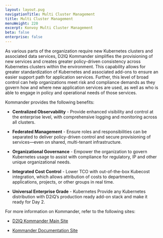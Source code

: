 ```yaml
---
layout: layout.pug
navigationTitle: Multi Cluster Management
title: Multi Cluster Management
menuWeight: 220
excerpt: Konvoy Multi Cluster Management
beta: false
enterprise: false
---
```


<!-- markdownlint-disable MD004 MD007 MD025 MD030 MD034 -->

As various parts of the organization require new Kubernetes clusters and associated data services, D2IQ Kommander simplifies the provisioning of new services and creates greater policy-driven consistency across Kubernetes clusters within the environment. This capability allows for greater standardization of Kubernetes and associated add-ons to ensure an easier support path for application services. Further, this level of broad control can help organizations meet risk and compliance demands as they govern how and where new application services are used, as well as who is able to engage in policy and operational needs of those services.

Kommander provides the following benefits:

- **Centralized Observability** - Provide enhanced visibility and control at the enterprise level, with comprehensive logging and monitoring across all clusters.

- **Federated Management** - Ensure roles and responsibilities can be separated to deliver policy-driven control and secure provisioning of services—even on shared, multi-tenant infrastructure.

- **Organizational Governance** - Empower the organization to govern Kubernetes usage to assist with compliance for regulatory, IP and other unique organizational needs.

- **Integrated Cost Control** - Lower TCO with out-of-the-box Kubecost integration, which allows attribution  of costs to departments, applications, projects, or other groups in real time.

- **Universal Enterprise Grade** - Kubernetes Provide any Kubernetes distribution with D2iQ’s production ready add-on stack and make it ready for Day 2.

For more information on Kommander, refer to the following sites:

- [D2IQ Kommander Main Site](https://d2iq.com/products/kommander)

- [Kommander Documentation Site](/dkp/kommander/)
